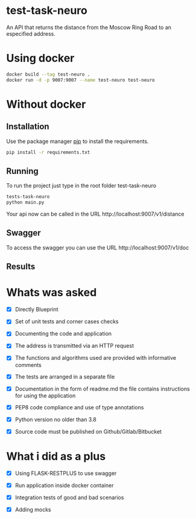 # test-task-neuro
An API that returns the distance from the Moscow Ring Road to an especified address.


# Using docker

```bash
docker build --tag test-neuro .
docker run -d -p 9007:9007 --name test-neuro test-neuro
```

# Without docker

## Installation

Use the package manager [pip](https://pip.pypa.io/en/stable/) to install the requirements.

```bash
pip install -r requirements.txt
```

## Running

To run the project just type in the root folder test-task-neuro

```bash
tests-task-neuro 
python main.py
```

Your api now can be called in the URL http://localhost:9007/v1/distance

## Swagger

To access the swagger you can use the URL http://localhost:9007/v1/doc


## Results

# Whats was asked
- [x] Directly Blueprint
- [x] Set of unit tests and corner cases checks
- [x] Documenting the code and application
  
- [x] The address is transmitted via an HTTP request
- [x] The functions and algorithms used are provided with informative comments
- [x] The tests are arranged in a separate file
- [x] Documentation in the form of readme.md the file contains instructions for using the application
- [x] PEP8 code compliance and use of type annotations
  
- [x] Python version no older than 3.8
- [x] Source code must be published on Github/Gitlab/Bitbucket
  
 # What i did as a plus
- [x] Using FLASK-RESTPLUS to use swagger
- [x] Run application inside docker container
- [x] Integration tests of good and bad scenarios
- [x] Adding mocks
  

